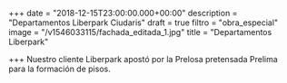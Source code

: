 +++
date = "2018-12-15T23:00:00.000+00:00"
description = "Departamentos Liberpark Ciudaris"
draft = true
filtro = "obra_especial"
image = "/v1546033115/fachada_editada_1.jpg"
title = "Departamentos Liberpark"

+++
Nuestro cliente Liberpark apostó por la Prelosa pretensada Prelima para la formación de pisos.